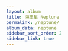 ```yaml
---
layout: album
title: 海王星 Neptune
permalink: /neptune/
album_data: neptune
sidebar_sort_order: 2
sidebar_link: true
---
```


